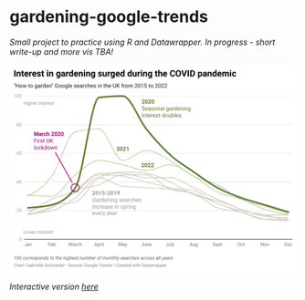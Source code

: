 # gardening-google-trends
*Small project to practice using R and Datawrapper. In progress - short write-up and more vis TBA!*

<img src="plots/how_to_garden_dw_vis.png" width="700">

*Interactive version [here](https://www.datawrapper.de/_/V90Wd/)*

